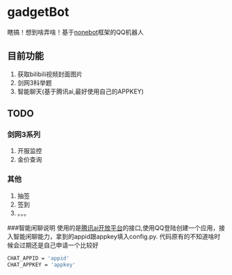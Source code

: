 # gadgetBot
瞎搞！想到啥弄啥！基于[nonebot]框架的QQ机器人

[nonebot]: https://github.com/richardchien/nonebot

## 目前功能
1. 获取bilibili视频封面图片
2. 剑网3科举题
3. 智能聊天(基于腾讯ai,最好使用自己的APPKEY)

## TODO
### 剑网3系列
1. 开服监控
2. 金价查询

### 其他
1. 抽签
2. 签到
3. 。。。

###智能闲聊说明
使用的是[腾讯ai开放平台]的接口,使用QQ登陆创建一个应用，接入智能闲聊能力，拿到的appid跟appkey填入config.py.
代码原有的不知道啥时候会过期还是自己申请一个比较好
```bash 
CHAT_APPID = 'appid'
CHAT_APPKEY = 'appkey'
```

[腾讯ai开放平台]:https://ai.qq.com/



